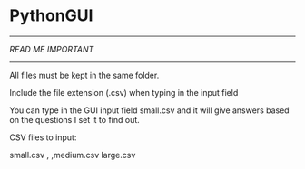 # PythonGUI
*******************
*READ ME IMPORTANT* 
*******************

All files must be kept in the same folder.

Include the file extension (.csv) when typing in the input field

You can type in the GUI input field small.csv and it will give answers based on the questions I set it to find out. 

CSV files to input:

small.csv ,
,medium.csv
large.csv
